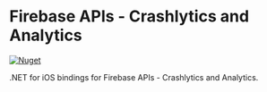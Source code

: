 # Firebase APIs - Crashlytics and Analytics

[![Nuget](https://img.shields.io/nuget/v/Net.Firebase.iOS.CrashAnalytics)](https://www.nuget.org/packages/Net.Firebase.iOS.CrashAnalytics)

.NET for iOS bindings for Firebase APIs - Crashlytics and Analytics.
